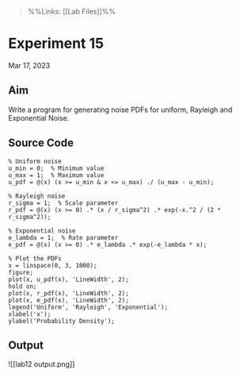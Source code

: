 >%%Links: [[Lab Files]]%%

# Experiment 15
Mar 17, 2023

## Aim
Write a program for generating noise PDFs for uniform, Rayleigh and Exponential Noise.

## Source Code
```
% Uniform noise
u_min = 0;  % Minimum value
u_max = 1;  % Maximum value
u_pdf = @(x) (x >= u_min & x <= u_max) ./ (u_max - u_min);

% Rayleigh noise
r_sigma = 1;  % Scale parameter
r_pdf = @(x) (x >= 0) .* (x / r_sigma^2) .* exp(-x.^2 / (2 * r_sigma^2));

% Exponential noise
e_lambda = 1;  % Rate parameter
e_pdf = @(x) (x >= 0) .* e_lambda .* exp(-e_lambda * x);

% Plot the PDFs
x = linspace(0, 3, 1000);
figure;
plot(x, u_pdf(x), 'LineWidth', 2);
hold on;
plot(x, r_pdf(x), 'LineWidth', 2);
plot(x, e_pdf(x), 'LineWidth', 2);
legend('Uniform', 'Rayleigh', 'Exponential');
xlabel('x');
ylabel('Probability Density');
```

## Output
<span class="centerImg">![[lab12 output.png]]</span>
